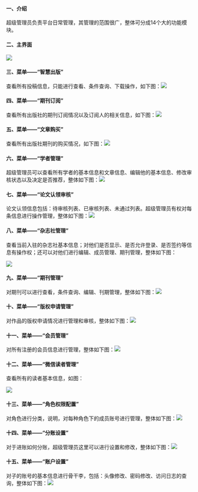 #### 一、介绍

超级管理员负责平台日常管理，其管理的范围很广，整体可分成14个大的功能模块。

#### 二、主界面

![](/assets/超级管理员主界面.png)

#### 三、菜单——“智慧出版”

查看所有投稿信息，只能进行查看、条件查询、下载操作，如下图：![](/assets/超级管理员智慧出版.png)

#### 四、菜单——“期刊订阅”

查看所有出版社的期刊订阅情况以及订阅人的相关信息，如下图：![](/assets/超级管理员期刊订阅.png)

#### 五、菜单——“文章购买”

查看所有出版社期刊的购买情况，如下图：![](/assets/超级管理员文章购买.png)

#### 六、菜单——“学者管理”

超级管理员可以查看所有学者的基本信息和文章信息、编辑他的基本信息、修改审核状态以及决定是否推荐，整体如下图：![](/assets/超级管理员学者管理.png)

#### 七、菜单——“论文认领审核”

论文认领信息包括：待审核列表、已审核列表、未通过列表。超级管理员有权对每条信息进行操作管理，整体如下图：![](/assets/超级管理员论文认领.png)

#### 八、菜单——“杂志社管理”

查看当前入驻的杂志社基本信息；对他们是否显示、是否允许登录、是否签约等信息有操作权；还可以对他们进行编辑、成员管理、期刊管理，整体如下图：

![](/assets/超级管理员杂志社管理.png)

#### 九、菜单——“期刊管理”

对期刊可以进行查看，条件查询、编辑、刊期管理，整体如下图：![](/assets/超级管理员期刊管理.png)

#### 十、菜单——“版权申请管理”

对作品的版权申请情况进行管理和审核，整体如下图：![](/assets/超级管理员版权家管理.png)

#### 十一、菜单——“会员管理”

对所有注册的会员信息进行管理，整体如下图：![](/assets/超级管理员会员管理.png)

#### 十二、菜单——“微信读者管理”

查看所有的读者基本信息，如图：

![](/assets/超级管理员微信读者管理.png)

#### 十三、菜单——“角色权限配置”

对角色进行分类，说明，对每种角色下的成员账号进行管理，整体如下图：![](/assets/超级管理员角色配置管理.png)

#### 十四、菜单——“分账设置”

对于进账如何分账，超级管理员这里可以进行设置和修改，整体如下图：![](/assets/超级管理员分账设置.png)

#### 十五、菜单——“账户设置”

对子的账号的基本信息进行骨干李，包括：头像修改、密码修改、访问日志的查询，整体如下图：![](/assets/超级管理员账户设置.png)

